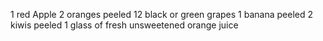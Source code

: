 1 red Apple
2 oranges peeled
12 black or green grapes
1 banana peeled
2 kiwis peeled
1 glass of fresh unsweetened orange juice